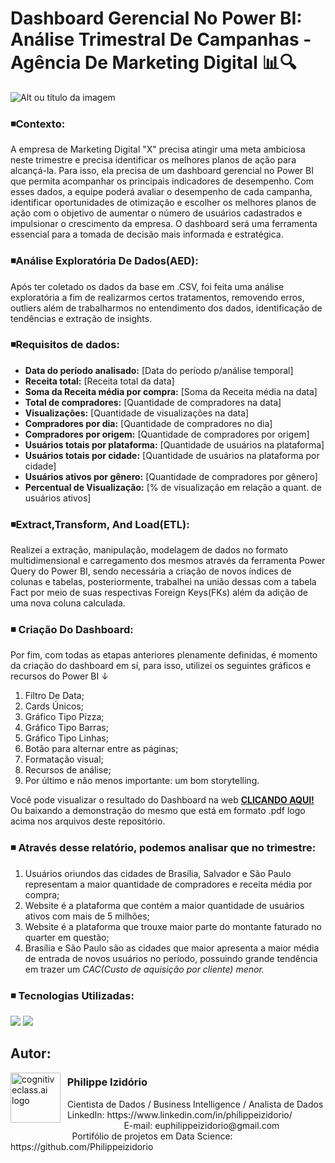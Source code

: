 # Dashboard Gerencial No Power BI: Análise Trimestral De Campanhas - Agência De Marketing Digital 📊🔍
![Alt ou título da imagem](https://github.com/Philippeizidorio/Dashboard_PowerBIMarketing/assets/145637595/32d3174e-fdfb-40b2-ac0d-4367e8b308c9)
### ◾Contexto: 

A empresa de Marketing Digital "X" precisa atingir uma meta ambiciosa neste
trimestre e precisa identificar os melhores planos de ação para alcançá-la. Para
isso, ela precisa de um dashboard gerencial no Power BI que permita acompanhar os
principais indicadores de desempenho. Com esses dados, a equipe poderá avaliar o
desempenho de cada campanha, identificar oportunidades de otimização e escolher
os melhores planos de ação com o objetivo de aumentar o número de usuários cadastrados 
e impulsionar o crescimento da empresa. O dashboard será uma ferramenta essencial para 
a tomada de decisão mais informada e estratégica.

### ◾Análise Exploratória De Dados(AED): 

Após ter coletado os dados da base em .CSV, foi feita uma análise exploratória a fim de realizarmos certos tratamentos, removendo erros, outliers além de trabalharmos no entendimento dos dados, identificação de tendências e extração de insights. 

### ◾Requisitos de dados: 

- **Data do período analisado:** [Data do período p/análise temporal]
- **Receita total:** [Receita total da data]
- **Soma da Receita média por compra:** [Soma da Receita média na data]
- **Total de compradores:** [Quantidade de compradores na data]
- **Visualizações:** [Quantidade de visualizações na data]
- **Compradores por dia:** [Quantidade de compradores no dia]
- **Compradores por origem:** [Quantidade de compradores por origem]
- **Usuários totais por plataforma:** [Quantidade de usuários na plataforma]
- **Usuários totais por cidade:** [Quantidade de usuários na plataforma por cidade]
- **Usuários ativos por gênero:** [Quantidade de compradores por gênero]
- **Percentual de Visualização:** [% de visualização em relação a quant. de usuários ativos]

### ◾Extract,Transform, And Load(ETL): 

Realizei a extração, manipulação, modelagem de dados no formato multidimensional e carregamento dos mesmos através da ferramenta Power Query do Power BI, sendo necessária a criação de novos índices de colunas e tabelas, posteriormente, trabalhei na união dessas com a tabela Fact por meio de suas respectivas Foreign Keys(FKs) além da adição de uma nova coluna calculada.

### ◾ Criação Do Dashboard:

Por fim, com todas as etapas anteriores plenamente definidas, é momento da criação do dashboard em sí, para isso, utilizei os seguintes gráficos e recursos do Power BI ↓

1. Filtro De Data;
2. Cards Únicos;
3. Gráfico Tipo Pizza;
4. Gráfico Tipo Barras;
5. Gráfico Tipo Linhas;
6. Botão para alternar entre as páginas;
7. Formatação visual;
8. Recursos de análise;
9. Por último e não menos importante: um bom storytelling. 

Você pode visualizar o resultado do Dashboard na web [**CLICANDO AQUI!**](https://app.powerbi.com/view?r=eyJrIjoiMWUzNTA4NTAtOWRhYy00NzBiLTk5YzUtYzU1N2FmNzM4OTM5IiwidCI6IjRhMTg3ZWI1LTNmM2UtNDViOS05ODZkLTI4ZTY3YzI4Njk1NiJ9) Ou baixando a demonstração do mesmo que está em formato .pdf logo acima nos arquivos deste repositório. 

### ◾ Através desse relatório, podemos analisar que no trimestre: 
1. Usuários oriundos das cidades de Brasília, Salvador e São Paulo representam a maior quantidade de compradores e receita média por compra;
3. Website é a plataforma que contém a maior quantidade de usuários ativos com mais de 5 milhões;
4. Website é a plataforma que trouxe maior parte do montante faturado no quarter em questão;
5. Brasília e São Paulo são as cidades que maior apresenta a maior média de entrada de novos usuários no período, possuindo grande tendência em trazer um _CAC(Custo de aquisição por cliente) menor._

### ◾ Tecnologias Utilizadas: 
<div <br> 
<img src="https://img.shields.io/badge/Microsoft_Excel-217346?style=for-the-badge&logo=microsoft-excel&logoColor=white">
<img src="https://img.shields.io/badge/PowerBI-F2C811?style=for-the-badge&logo=Power%20BI&logoColor=white">
</div> 

## Autor:

<img  src="https://github.com/Philippeizidorio/Dashboard_PowerBIMarketing/assets/145637595/dd3c301c-3cd3-4808-92c8-a321553f7acf" width="80" alt="cognitiveclass.ai logo" align="left" /> 

### &nbsp;&nbsp;Philippe Izidório

<p>
&nbsp;&nbsp;Cientista de Dados / Business Intelligence / Analista de Dados<br/>
&nbsp;&nbsp;LinkedIn: https://www.linkedin.com/in/philippeizidorio/<br/>
&nbsp;&nbsp;&nbsp;&nbsp;&nbsp;&nbsp;&nbsp;&nbsp;&nbsp;&nbsp;&nbsp;&nbsp;&nbsp;&nbsp;&nbsp;&nbsp;&nbsp;&nbsp;&nbsp;&nbsp;&nbsp;&nbsp;&nbsp;&nbsp;&nbsp;E-mail: euphilippeizidorio@gmail.com<br/>
&nbsp;&nbsp;&nbsp;&nbsp;&nbsp;&nbsp;&nbsp;&nbsp;&nbsp;&nbsp;&nbsp;&nbsp;&nbsp;&nbsp;&nbsp;&nbsp;&nbsp;&nbsp;&nbsp;&nbsp;&nbsp;&nbsp;&nbsp;&nbsp;&nbsp;Portifólio de projetos em Data Science: https://github.com/Philippeizidorio
</p>
